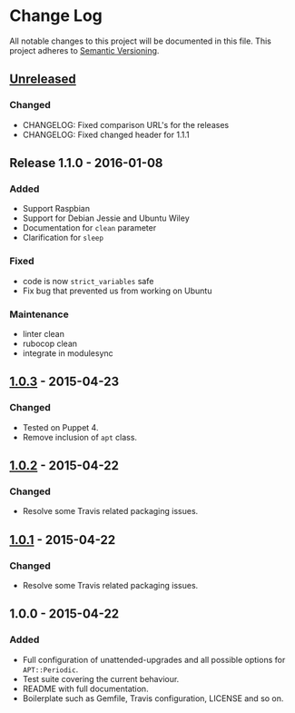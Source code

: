 # Change Log
All notable changes to this project will be documented in this file.
This project adheres to [Semantic Versioning](http://semver.org/).

## [Unreleased][unreleased]
### Changed
- CHANGELOG: Fixed comparison URL's for the releases
- CHANGELOG: Fixed changed header for 1.1.1

## Release 1.1.0 - 2016-01-08
### Added
- Support Raspbian
- Support for Debian Jessie and Ubuntu Wiley
- Documentation for `clean` parameter
- Clarification for `sleep`

### Fixed
- code is now `strict_variables` safe
- Fix bug that prevented us from working on Ubuntu

### Maintenance
- linter clean
- rubocop clean
- integrate in modulesync


## [1.0.3] - 2015-04-23
### Changed
- Tested on Puppet 4.
- Remove inclusion of `apt` class.

## [1.0.2] - 2015-04-22
### Changed
- Resolve some Travis related packaging issues.

## [1.0.1] - 2015-04-22
### Changed
- Resolve some Travis related packaging issues.

## 1.0.0 - 2015-04-22
### Added
- Full configuration of unattended-upgrades and all possible options for `APT::Periodic`.
- Test suite covering the current behaviour.
- README with full documentation.
- Boilerplate such as Gemfile, Travis configuration, LICENSE and so on.

[unreleased]: https://github.com/voxpupuli/puppet-unattended_upgrades/compare/HEAD...1.1.0
[1.1.0]: https://github.com/voxpupuli/puppet-unattended_upgrades/compare/1.1.0...1.0.2
[1.0.3]: https://github.com/voxpupuli/puppet-unattended_upgrades/compare/1.0.2...1.0.3
[1.0.2]: https://github.com/voxpupuli/puppet-unattended_upgrades/compare/1.0.1...1.0.2
[1.0.1]: https://github.com/voxpupuli/puppet-unattended_upgrades/compare/1.0.0...1.0.1
